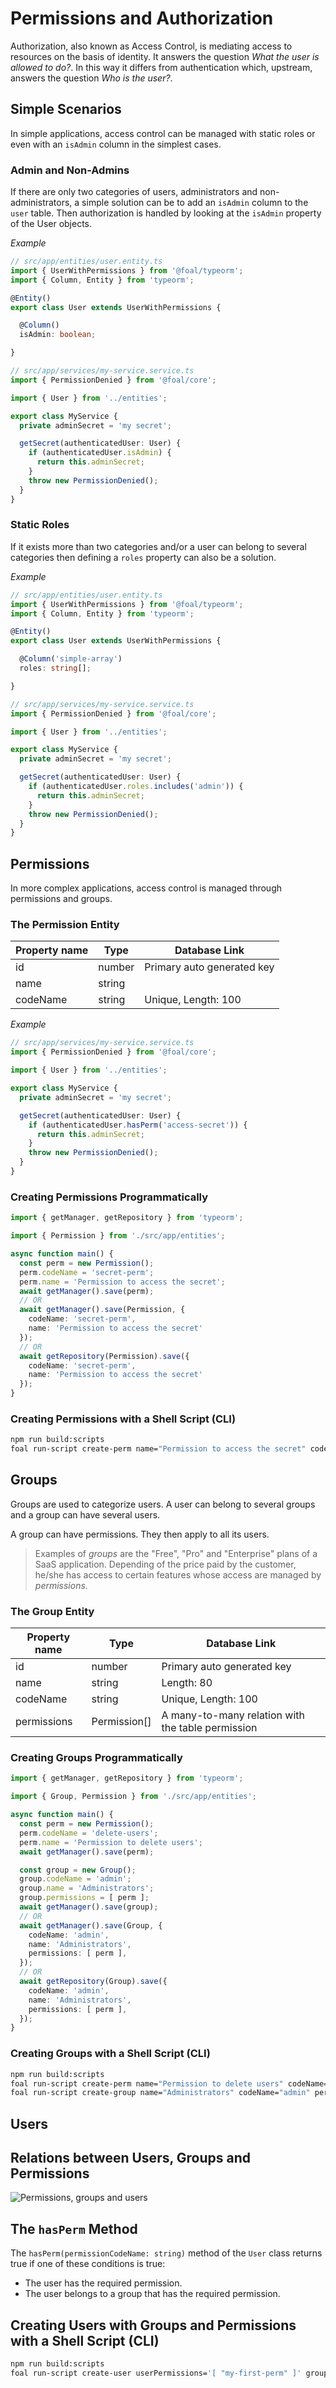 # Permissions and Authorization

Authorization, also known as Access Control, is mediating access to resources on the basis of identity. It answers the question *What the user is allowed to do?*. In this way it differs from authentication which, upstream, answers the question *Who is the user?*.

## Simple Scenarios

In simple applications, access control can be managed with static roles or even with an `isAdmin` column in the simplest cases.

### Admin and Non-Admins

If there are only two categories of users, administrators and non-administrators, a simple solution can be to add an `isAdmin` column to the `user` table. Then authorization is handled by looking at the `isAdmin` property of the User objects.

*Example*
```typescript
// src/app/entities/user.entity.ts
import { UserWithPermissions } from '@foal/typeorm';
import { Column, Entity } from 'typeorm';

@Entity()
export class User extends UserWithPermissions {

  @Column()
  isAdmin: boolean;

}
```

```typescript
// src/app/services/my-service.service.ts
import { PermissionDenied } from '@foal/core';

import { User } from '../entities';

export class MyService {
  private adminSecret = 'my secret';

  getSecret(authenticatedUser: User) {
    if (authenticatedUser.isAdmin) {
      return this.adminSecret;
    }
    throw new PermissionDenied();
  }
}
```

### Static Roles

If it exists more than two categories and/or a user can belong to several categories then defining a `roles` property can also be a solution.

*Example*
```typescript
// src/app/entities/user.entity.ts
import { UserWithPermissions } from '@foal/typeorm';
import { Column, Entity } from 'typeorm';

@Entity()
export class User extends UserWithPermissions {

  @Column('simple-array')
  roles: string[];

}
```

```typescript
// src/app/services/my-service.service.ts
import { PermissionDenied } from '@foal/core';

import { User } from '../entities';

export class MyService {
  private adminSecret = 'my secret';

  getSecret(authenticatedUser: User) {
    if (authenticatedUser.roles.includes('admin')) {
      return this.adminSecret;
    }
    throw new PermissionDenied();
  }
}
```

## Permissions

In more complex applications, access control is managed through permissions and groups.

### The Permission Entity

| Property name | Type | Database Link |
| --- | --- | --- |
| id | number | Primary auto generated key |
| name | string | |
| codeName | string | Unique, Length: 100 |

*Example*
```typescript
// src/app/services/my-service.service.ts
import { PermissionDenied } from '@foal/core';

import { User } from '../entities';

export class MyService {
  private adminSecret = 'my secret';

  getSecret(authenticatedUser: User) {
    if (authenticatedUser.hasPerm('access-secret')) {
      return this.adminSecret;
    }
    throw new PermissionDenied();
  }
}
```

### Creating Permissions Programmatically

```typescript
import { getManager, getRepository } from 'typeorm';

import { Permission } from './src/app/entities';

async function main() {
  const perm = new Permission();
  perm.codeName = 'secret-perm';
  perm.name = 'Permission to access the secret';
  await getManager().save(perm);
  // OR
  await getManager().save(Permission, {
    codeName: 'secret-perm',
    name: 'Permission to access the secret'
  });
  // OR
  await getRepository(Permission).save({
    codeName: 'secret-perm',
    name: 'Permission to access the secret'
  });
}
```

### Creating Permissions with a Shell Script (CLI)

```sh
npm run build:scripts
foal run-script create-perm name="Permission to access the secret" codeName="access-secret"
```

## Groups

Groups are used to categorize users. A user can belong to several groups and a group can have several users.

A group can have permissions. They then apply to all its users.

> Examples of *groups* are the "Free", "Pro" and "Enterprise" plans of a SaaS application. Depending of the price paid by the customer, he/she has access to certain features whose access are managed by *permissions*.

### The Group Entity

| Property name | Type | Database Link |
| --- | --- | --- |
| id | number | Primary auto generated key |
| name | string | Length: 80 |
| codeName | string | Unique, Length: 100 |
| permissions | Permission[] | A many-to-many relation with the table permission |

### Creating Groups Programmatically

```typescript
import { getManager, getRepository } from 'typeorm';

import { Group, Permission } from './src/app/entities';

async function main() {
  const perm = new Permission();
  perm.codeName = 'delete-users';
  perm.name = 'Permission to delete users';
  await getManager().save(perm);

  const group = new Group();
  group.codeName = 'admin';
  group.name = 'Administrators';
  group.permissions = [ perm ];
  await getManager().save(group);
  // OR
  await getManager().save(Group, {
    codeName: 'admin',
    name: 'Administrators',
    permissions: [ perm ],
  });
  // OR
  await getRepository(Group).save({
    codeName: 'admin',
    name: 'Administrators',
    permissions: [ perm ],
  });
}
```

### Creating Groups with a Shell Script (CLI)

```sh
npm run build:scripts
foal run-script create-perm name="Permission to delete users" codeName="delete-users"
foal run-script create-group name="Administrators" codeName="admin" permissions='[ "delete-users" ]'
```

## Users

## Relations between Users, Groups and Permissions

![Permissions, groups and users](./permissions-groups-and-users.png)

## The `hasPerm` Method

The `hasPerm(permissionCodeName: string)` method of the `User` class returns true if one of these conditions is true:
- The user has the required permission.
- The user belongs to a group that has the required permission.

## Creating Users with Groups and Permissions with a Shell Script (CLI)

```sh
npm run build:scripts
foal run-script create-user userPermissions='[ "my-first-perm" ]' groups='[ "my-group" ]'
```